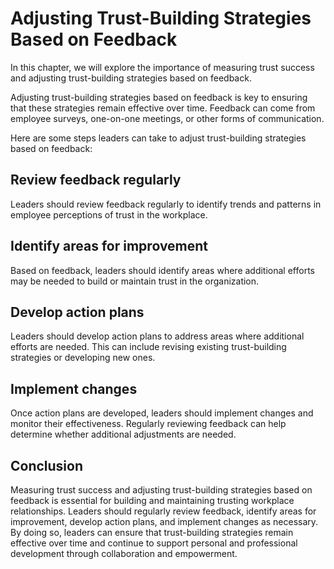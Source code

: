 Adjusting Trust-Building Strategies Based on Feedback
=========================================================================================

In this chapter, we will explore the importance of measuring trust success and adjusting trust-building strategies based on feedback.

Adjusting trust-building strategies based on feedback is key to ensuring that these strategies remain effective over time. Feedback can come from employee surveys, one-on-one meetings, or other forms of communication.

Here are some steps leaders can take to adjust trust-building strategies based on feedback:

## Review feedback regularly

Leaders should review feedback regularly to identify trends and patterns in employee perceptions of trust in the workplace.

## Identify areas for improvement

Based on feedback, leaders should identify areas where additional efforts may be needed to build or maintain trust in the organization.

## Develop action plans

Leaders should develop action plans to address areas where additional efforts are needed. This can include revising existing trust-building strategies or developing new ones.

## Implement changes

Once action plans are developed, leaders should implement changes and monitor their effectiveness. Regularly reviewing feedback can help determine whether additional adjustments are needed.

Conclusion
----------

Measuring trust success and adjusting trust-building strategies based on feedback is essential for building and maintaining trusting workplace relationships. Leaders should regularly review feedback, identify areas for improvement, develop action plans, and implement changes as necessary. By doing so, leaders can ensure that trust-building strategies remain effective over time and continue to support personal and professional development through collaboration and empowerment.
